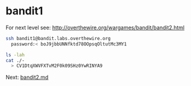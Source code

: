 bandit1
=======
For next level see: http://overthewire.org/wargames/bandit/bandit2.html

```bash
ssh bandit1@bandit.labs.overthewire.org
  password:< boJ9jbbUNNfktd78OOpsqOltutMc3MY1

ls -lah
cat ./-
  > CV1DtqXWVFXTvM2F0k09SHz0YwRINYA9
```
Next: [bandit2.md](bandit2.md)
